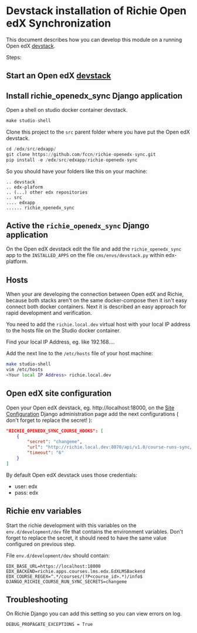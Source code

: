 # Devstack installation of Richie Open edX Synchronization

This document describes how you can develop this module on a running Open edX [devstack](https://github.com/edx/devstack).

Steps:

## Start an Open edX [devstack](https://github.com/edx/devstack)

## Install richie_openedx_sync Django application

Open a shell on studio docker container devstack.

```python
make studio-shell
```

Clone this project to the `src` parent folder where you have put the Open edX devstack.

```python
cd /edx/src/edxapp/
git clone https://github.com/fccn/richie-openedx-sync.git
pip install -e /edx/src/edxapp/richie-openedx-sync
```

So you should have your folders like this on your machine:
```
.. devstack
.. edx-plaform
.. (...) other edx repositories
.. src
.... edxapp
...... richie_openedx_sync
```

## Active the `richie_openedx_sync` Django application
On the Open edX devstack edit the file and add the `richie_openedx_sync` app
to the `INSTALLED_APPS` on the file `cms/envs/devstack.py` within edx-platform.

## Hosts
When your are developing the connection between Open edX and Richie, because both stacks aren't
on the same docker-compose then it isn't easy connect both docker containers.
Next it is described an easy approach for rapid development and verification.

You need to add the `richie.local.dev` virtual host with your local IP address to the hosts
file on the Studio docker container.

Find your local IP Address, eg. like 192.168....

Add the next line to the `/etc/hosts` file of your host machine:
```bash
make studio-shell
vim /etc/hosts
<Your local IP Address> richie.local.dev
```

## Open edX site configuration

Open your Open edX devstack, eg. http://localhost:18000, on the 
[Site Configuration](http://localhost:18000/admin/site_configuration/siteconfiguration/1/change/)
Django administration page add the next configurations ( don't forget to replace the secret! ):

```json
"RICHIE_OPENEDX_SYNC_COURSE_HOOKS": [
    {
        "secret": "changeme",
        "url": "http://richie.local.dev:8070/api/v1.0/course-runs-sync/",
        "timeout": "6"
    }
]
```

By default Open edX devstack uses those credentials:
- user: edx
- pass: edx


## Richie env variables
Start the richie development with this variables on the `env.d/development/dev` file that contains
the environment variables.
Don't forget to replace the secret, it should need to have the same value configured on previous
step.

File `env.d/development/dev` should contain:
```
EDX_BASE_URL=https://localhost:18000
EDX_BACKEND=richie.apps.courses.lms.edx.EdXLMSBackend
EDX_COURSE_REGEX=^.*/courses/(?P<course_id>.*)/info$
DJANGO_RICHIE_COURSE_RUN_SYNC_SECRETS=changeme
```

## Troubleshooting

On Richie Django you can add this setting so you can view errors on log.
```
DEBUG_PROPAGATE_EXCEPTIONS = True
```
